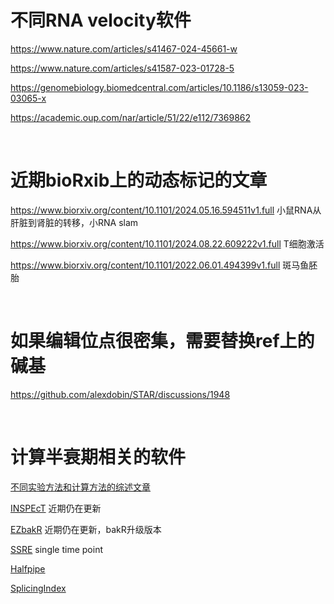# 不同RNA velocity软件

https://www.nature.com/articles/s41467-024-45661-w

https://www.nature.com/articles/s41587-023-01728-5

https://genomebiology.biomedcentral.com/articles/10.1186/s13059-023-03065-x

https://academic.oup.com/nar/article/51/22/e112/7369862

</br>

# 近期bioRxib上的动态标记的文章

https://www.biorxiv.org/content/10.1101/2024.05.16.594511v1.full  小鼠RNA从肝脏到肾脏的转移，小RNA slam

https://www.biorxiv.org/content/10.1101/2024.08.22.609222v1.full  T细胞激活

https://www.biorxiv.org/content/10.1101/2022.06.01.494399v1.full  斑马鱼胚胎

</br>

# 如果编辑位点很密集，需要替换ref上的碱基

https://github.com/alexdobin/STAR/discussions/1948

</br>

# 计算半衰期相关的软件

[不同实验方法和计算方法的综述文章](https://pmc.ncbi.nlm.nih.gov/articles/PMC9684954/)

[INSPEcT](https://bioconductor.org/packages/release/bioc/vignettes/INSPEcT/inst/doc/INSPEcT.html)  近期仍在更新

[EZbakR](https://github.com/isaacvock/EZbakR)  近期仍在更新，bakR升级版本

[SSRE](https://github.com/BergmannLab/SingleSampleRNAdynamics)  single time point

[Halfpipe](https://www.rna-seqblog.com/halfpipe-a-tool-for-analyzing-metabolic-labeling-rna-seq-data-to-quantify-rna-half-lives/)

[SplicingIndex](https://pmc.ncbi.nlm.nih.gov/articles/PMC11195214/#S10)
